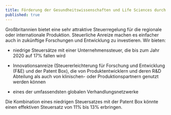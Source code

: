 ```yaml
---
title: Förderung der Gesundheitswissenschaften und Life Sciences durch die Regierung
published: true
---
```


Großbritannien bietet eine sehr attraktive Steuerregelung für die regionale oder internationale Produktion. Steuerliche Anreize machen es einfacher auch in zukünftige Forschungen und Entwicklung zu investieren. Wir bieten:

- niedrige Steuersätze mit einer Unternehmenssteuer, die bis zum Jahr 2020 auf 17% fallen wird

- Innovationsanreize (Steuererleichterung für Forschung und Entwicklung (F&E) und der Patent Box), die von Produktentwicklern und deren R&D Abteilung als auch von klinischen- oder Produktionspartnern genutzt werden können

- eines der umfassendsten globalen Verhandlungsnetzwerke

Die Kombination eines niedrigen Steuersatzes mit der Patent Box könnte einen effektiven Steuersatz von 11% bis 13% erbringen.
